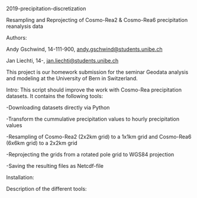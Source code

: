 2019-precipitation-discretization

Resampling and Reprojecting of Cosmo-Rea2 & Cosmo-Rea6 precipitation reanalysis data

Authors:

Andy Gschwind, 14-111-900, andy.gschwind@students.unibe.ch

Jan Liechti, 14-, jan.liechti@students.unibe.ch

This project is our homework submission for the seminar Geodata analysis and modeling at the University of Bern in Switzerland. 

Intro:
This script should improve the work with Cosmo-Rea precipitation datasets. It contains the following tools:

-Downloading datasets directly via Python

-Transform the cummulative precipitation values to hourly precipitation values

-Resampling of Cosmo-Rea2 (2x2km grid) to a 1x1km grid and Cosmo-Rea6 (6x6km grid) to a 2x2km grid

-Reprojecting the grids from a rotated pole grid to WGS84 projection

-Saving the resulting files as Netcdf-file


Installation:

Description of the different tools:
